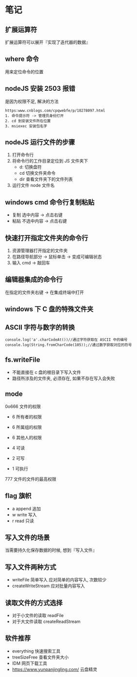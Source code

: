 # 笔记

## 扩展运算符
扩展运算符可以展开『实现了迭代器的数据』

## where 命令
用来定位命令的位置

## nodeJS 安装 2503 报错
是因为权限不足, 解决的方法
```
https:www.cnblogs.com/cpqwebfe/p/10278097.html
1. 命令提示符 -> 管理员身份打开
2. cd 到安装文件所在位置
3. msiexec 安装包名字
```
## nodeJS 运行文件的步骤
1. 打开命令行
2. 将命令行的工作目录定位到 JS 文件夹下
     * d:   切换盘符
     * cd   切换文件夹命令
     * dir  查看文件夹下的文件列表
3. 运行文件
      node 文件名

## windows cmd 命令行复制粘贴
* 复制 选中内容 -> 点击右键
* 粘贴 不选中内容 -> 点击右键

## 快速打开指定文件夹的命令行
1. 资源管理器打开指定的文件夹
2. 在路径导航部分 -> 鼠标单击 -> 变成可编辑状态
3. 输入 cmd -> 敲回车

## 编辑器集成的命令行
在指定的文件夹右键 -> 在集成终端中打开

## windows 下 C 盘的特殊文件夹

## ASCII 字符与数字的转换
```
console.log('a'.charCodeAt())//通过字符获取在 ASCII 中的编号
console.log(String.fromCharCode(105));//通过数字获取对应的符号
```

## fs.writeFile
* 不能直接在 c 盘的根目录下写入文件
* 路径所涉及的文件夹, 必须存在, 如果不存在写入会失败

## mode
0o666 文件的权限   

* 6 所有者的权限
* 6 所属组的权限
* 6 其他人的权限

* 4   可读
* 2   可写
* 1   可执行

777  文件的文件的最高权限 

## flag 旗帜
* a   append 追加
* w   write  写入
* r   read   只读

## 写入文件的场景
当需要持久化保存数据的时候, 想到『写入文件』

## 写入文件两种方式
* writeFile 简单写入  应对简单的内容写入, 次数较少
* createWriteStream  应对批量内容写入

## 读取文件的方式选择
* 对于小文件的读取   readFile 
* 对于大文件读取     createReadStream 

## 软件推荐
* everything 快速搜索工具
* treeSizeFree 查看文件夹大小
* IDM 网页下载工具
* https://www.yunpanjingling.com/  云盘精灵
